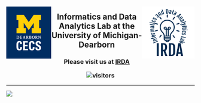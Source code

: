 <p align="center">
<img align="Left" alt="UM-Dearborn" src="https://github.com/irda-lab/irda-lab/blob/main/images/UM_Dearborn.png?raw=true" width="120" height="140" />
<img align="Right" alt="IRDA-Lab" src="https://github.com/irda-lab/irda-lab/blob/main/images/IRDA_Blue.png?raw=true" width="140" height="140" /> 
<h2 align="center">Informatics and Data Analytics Lab at the University of Michigan-Dearborn</h2>

<h3 align="center">Please visit us at <a href="https://irda.club"> IRDA </a>
  <p align="center">
  
  ![visitors](https://visitor-badge.glitch.me/badge?page_id=irda-lab)
  
  </p>
  </h2>
</p>

---

<p align="left">
  
  <img height="180em" src="https://github-readme-stats.vercel.app/api?username=irda-lab&show_icons=true&hide_border=true&&count_private=true&include_all_commits=true" />

</p>
